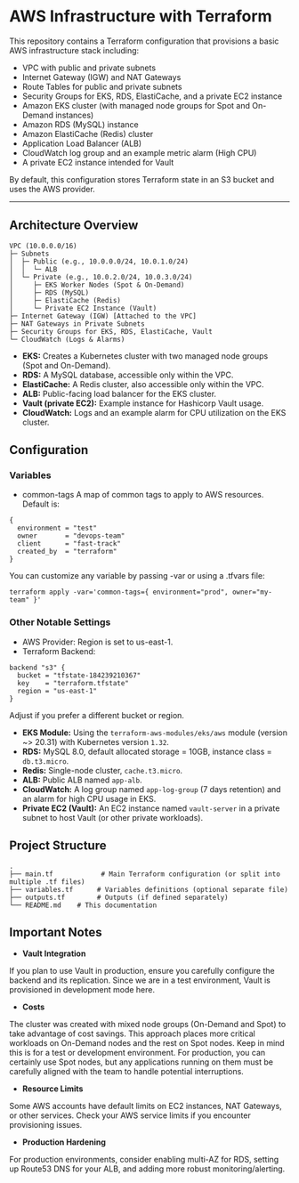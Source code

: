 # AWS Infrastructure with Terraform
This repository contains a Terraform configuration that provisions a basic AWS infrastructure stack including:

- VPC with public and private subnets
- Internet Gateway (IGW) and NAT Gateways
- Route Tables for public and private subnets
- Security Groups for EKS, RDS, ElastiCache, and a private EC2 instance
- Amazon EKS cluster (with managed node groups for Spot and On-Demand instances)
- Amazon RDS (MySQL) instance
- Amazon ElastiCache (Redis) cluster
- Application Load Balancer (ALB)
- CloudWatch log group and an example metric alarm (High CPU)
- A private EC2 instance intended for Vault

By default, this configuration stores Terraform state in an S3 bucket and uses the AWS provider.


------------

## Architecture Overview
    VPC (10.0.0.0/16)
    ├─ Subnets
    │  ├─ Public (e.g., 10.0.0.0/24, 10.0.1.0/24)
    │  │  └─ ALB
    │  └─ Private (e.g., 10.0.2.0/24, 10.0.3.0/24)
    │     ├─ EKS Worker Nodes (Spot & On-Demand)
    │     ├─ RDS (MySQL)
    │     ├─ ElastiCache (Redis)
    │     └─ Private EC2 Instance (Vault)
    ├─ Internet Gateway (IGW) [Attached to the VPC]
    ├─ NAT Gateways in Private Subnets
    ├─ Security Groups for EKS, RDS, ElastiCache, Vault
    └─ CloudWatch (Logs & Alarms)

- **EKS:** Creates a Kubernetes cluster with two managed node groups (Spot and On-Demand).
- **RDS:** A MySQL database, accessible only within the VPC.
- **ElastiCache:** A Redis cluster, also accessible only within the VPC.
- **ALB:** Public-facing load balancer for the EKS cluster.
- **Vault (private EC2):** Example instance for Hashicorp Vault usage.
- **CloudWatch:** Logs and an example alarm for CPU utilization on the EKS cluster.

## Configuration
### Variables
- common-tags
A map of common tags to apply to AWS resources. Default is:
```shell
{
  environment = "test"
  owner       = "devops-team"
  client      = "fast-track"
  created_by  = "terraform"
}
```
You can customize any variable by passing -var or using a .tfvars file:
```shell
terraform apply -var='common-tags={ environment="prod", owner="my-team" }'
```
### Other Notable Settings
- AWS Provider: Region is set to us-east-1.
- Terraform Backend:
```shell
backend "s3" {
  bucket = "tfstate-184239210367"
  key    = "terraform.tfstate"
  region = "us-east-1"
}
```
Adjust if you prefer a different bucket or region.
- **EKS Module:** Using the `terraform-aws-modules/eks/aws` module (version ~> 20.31) with Kubernetes version `1.32`.
- **RDS:** MySQL 8.0, default allocated storage = 10GB, instance class = `db.t3.micro`.
- **Redis:** Single-node cluster, `cache.t3.micro`.
- **ALB:** Public ALB named `app-alb`.
- **CloudWatch:** A log group named `app-log-group` (7 days retention) and an alarm for high CPU usage in EKS.
- **Private EC2 (Vault):** An EC2 instance named `vault-server` in a private subnet to host Vault (or other private workloads).

## Project Structure
```shell
.
├── main.tf            # Main Terraform configuration (or split into multiple .tf files)
├── variables.tf      # Variables definitions (optional separate file)
├── outputs.tf        # Outputs (if defined separately)
└── README.md    # This documentation
```
## Important Notes
- **Vault Integration**
  
If you plan to use Vault in production, ensure you carefully configure the backend and its replication. Since we are in a test environment, Vault is provisioned in development mode here.

- **Costs**

The cluster was created with mixed node groups (On-Demand and Spot) to take advantage of cost savings. This approach places more critical workloads on On-Demand nodes and the rest on Spot nodes. Keep in mind this is for a test or development environment. For production, you can certainly use Spot nodes, but any applications running on them must be carefully aligned with the team to handle potential interruptions.

- **Resource Limits**

Some AWS accounts have default limits on EC2 instances, NAT Gateways, or other services. Check your AWS service limits if you encounter provisioning issues.

- **Production Hardening**

For production environments, consider enabling multi-AZ for RDS, setting up Route53 DNS for your ALB, and adding more robust monitoring/alerting.

